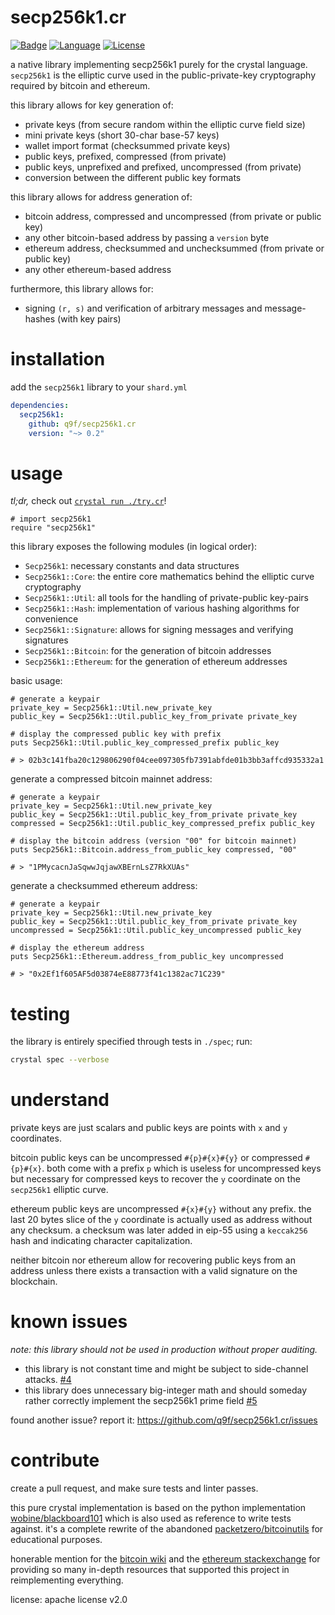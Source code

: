# secp256k1.cr


[![Badge](https://github.com/q9f/secp256k1.cr/workflows/Nightly/badge.svg)](https://github.com/q9f/secp256k1.cr/actions)
[![Language](https://img.shields.io/github/languages/top/q9f/secp256k1.cr?color=black)](https://github.com/q9f/secp256k1.cr/search?l=crystal)
[![License](https://img.shields.io/github/license/q9f/secp256k1.cr.svg)](LICENSE)

a native library implementing secp256k1 purely for the crystal language. `secp256k1` is the elliptic curve used in the public-private-key cryptography required by bitcoin and ethereum.

this library allows for key generation of:
* private keys (from secure random within the elliptic curve field size)
* mini private keys (short 30-char base-57 keys)
* wallet import format (checksummed private keys)
* public keys, prefixed, compressed (from private)
* public keys, unprefixed and prefixed, uncompressed (from private)
* conversion between the different public key formats

this library allows for address generation of:
* bitcoin address, compressed and uncompressed (from private or public key)
* any other bitcoin-based address by passing a `version` byte
* ethereum address, checksummed and unchecksummed (from private or public key)
* any other ethereum-based address

furthermore, this library allows for:
* signing `(r, s)` and verification of arbitrary messages and message-hashes (with key pairs)

# installation

add the `secp256k1` library to your `shard.yml`

```yaml
dependencies:
  secp256k1:
    github: q9f/secp256k1.cr
    version: "~> 0.2"
```

# usage

_tl;dr,_ check out [`crystal run ./try.cr`](./try.cr)!


```crystal
# import secp256k1
require "secp256k1"
```

this library exposes the following modules (in logical order):

* `Secp256k1`: necessary constants and data structures
* `Secp256k1::Core`: the entire core mathematics behind the elliptic curve cryptography
* `Secp256k1::Util`: all tools for the handling of private-public key-pairs
* `Secp256k1::Hash`: implementation of various hashing algorithms for convenience
* `Secp256k1::Signature`: allows for signing messages and verifying signatures
* `Secp256k1::Bitcoin`: for the generation of bitcoin addresses
* `Secp256k1::Ethereum`: for the generation of ethereum addresses

basic usage:

```crystal
# generate a keypair
private_key = Secp256k1::Util.new_private_key
public_key = Secp256k1::Util.public_key_from_private private_key

# display the compressed public key with prefix
puts Secp256k1::Util.public_key_compressed_prefix public_key

# > 02b3c141fba20c129806290f04cee097305fb7391abfde01b3bb3affcd935332a1
```

generate a compressed bitcoin mainnet address:

```crystal
# generate a keypair
private_key = Secp256k1::Util.new_private_key
public_key = Secp256k1::Util.public_key_from_private private_key
compressed = Secp256k1::Util.public_key_compressed_prefix public_key

# display the bitcoin address (version "00" for bitcoin mainnet)
puts Secp256k1::Bitcoin.address_from_public_key compressed, "00"

# > "1PMycacnJaSqwwJqjawXBErnLsZ7RkXUAs"
```

generate a checksummed ethereum address:

```crystal
# generate a keypair
private_key = Secp256k1::Util.new_private_key
public_key = Secp256k1::Util.public_key_from_private private_key
uncompressed = Secp256k1::Util.public_key_uncompressed public_key

# display the ethereum address
puts Secp256k1::Ethereum.address_from_public_key uncompressed

# > "0x2Ef1f605AF5d03874eE88773f41c1382ac71C239"
```

# testing

the library is entirely specified through tests in `./spec`; run:

```bash
crystal spec --verbose
```

# understand

private keys are just scalars and public keys are points with `x` and `y` coordinates.

bitcoin public keys can be uncompressed `#{p}#{x}#{y}` or compressed `#{p}#{x}`. both come with a prefix `p` which is useless for uncompressed keys but necessary for compressed keys to recover the `y` coordinate on the `secp256k1` elliptic curve.

ethereum public keys are uncompressed `#{x}#{y}` without any prefix. the last 20 bytes slice of the `y` coordinate is actually used as address without any checksum. a checksum was later added in eip-55 using a `keccak256` hash and indicating character capitalization.

neither bitcoin nor ethereum allow for recovering public keys from an address unless there exists a transaction with a valid signature on the blockchain.

# known issues

_note: this library should not be used in production without proper auditing._

* this library is not constant time and might be subject to side-channel attacks. [#4](https://github.com/q9f/secp256k1.cr/issues/4)
* this library does unnecessary big-integer math and should someday rather correctly implement the secp256k1 prime field [#5](https://github.com/q9f/secp256k1.cr/issues/5)

found another issue? report it: https://github.com/q9f/secp256k1.cr/issues

# contribute

create a pull request, and make sure tests and linter passes.

this pure crystal implementation is based on the python implementation [wobine/blackboard101](https://github.com/wobine/blackboard101) which is also used as reference to write tests against. it's a complete rewrite of the abandoned [packetzero/bitcoinutils](https://github.com/packetzero/bitcoinutils) for educational purposes.

honerable mention for the [bitcoin wiki](https://en.bitcoin.it/wiki/Main_Page) and the [ethereum stackexchange](https://ethereum.stackexchange.com/) for providing so many in-depth resources that supported this project in reimplementing everything.

license: apache license v2.0

